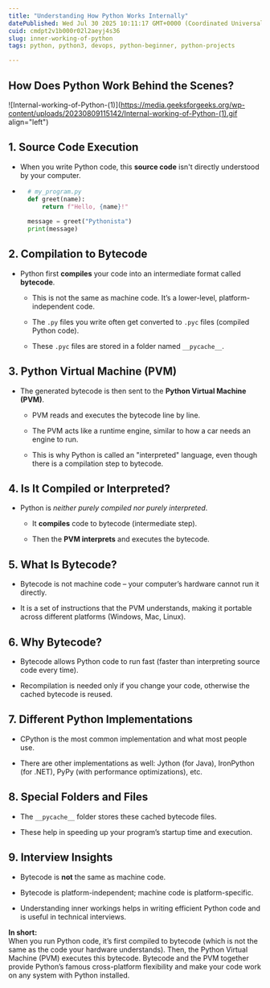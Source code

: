 ```yaml
---
title: "Understanding How Python Works Internally"
datePublished: Wed Jul 30 2025 10:11:17 GMT+0000 (Coordinated Universal Time)
cuid: cmdpt2v1b000r02l2aeyj4s36
slug: inner-working-of-python
tags: python, python3, devops, python-beginner, python-projects

---
```


## How Does Python Work Behind the Scenes?

![Internal-working-of-Python-(1)](https://media.geeksforgeeks.org/wp-content/uploads/20230809115142/Internal-working-of-Python-(1).gif align="left")

## 1\. **Source Code Execution**

* When you write Python code, this **source code** isn't directly understood by your computer.
    
* ```python
    # my_program.py
    def greet(name):
        return f"Hello, {name}!"
    
    message = greet("Pythonista")
    print(message)
    ```
    

## 2\. **Compilation to Bytecode**

* Python first **compiles** your code into an intermediate format called **bytecode**.
    
    * This is not the same as machine code. It’s a lower-level, platform-independent code.
        
    * The `.py` files you write often get converted to `.pyc` files (compiled Python code).
        
    * These `.pyc` files are stored in a folder named `__pycache__`.
        

## 3\. **Python Virtual Machine (PVM)**

* The generated bytecode is then sent to the **Python Virtual Machine (PVM)**.
    
    * PVM reads and executes the bytecode line by line.
        
    * The PVM acts like a runtime engine, similar to how a car needs an engine to run.
        
    * This is why Python is called an "interpreted" language, even though there is a compilation step to bytecode.
        

## 4\. **Is It Compiled or Interpreted?**

* Python is *neither purely compiled nor purely interpreted*.
    
    * It **compiles** code to bytecode (intermediate step).
        
    * Then the **PVM interprets** and executes the bytecode.
        

## 5\. **What Is Bytecode?**

* Bytecode is not machine code – your computer’s hardware cannot run it directly.
    
* It is a set of instructions that the PVM understands, making it portable across different platforms (Windows, Mac, Linux).
    

## 6\. **Why Bytecode?**

* Bytecode allows Python code to run fast (faster than interpreting source code every time).
    
* Recompilation is needed only if you change your code, otherwise the cached bytecode is reused.
    

## 7\. **Different Python Implementations**

* CPython is the most common implementation and what most people use.
    
* There are other implementations as well: Jython (for Java), IronPython (for .NET), PyPy (with performance optimizations), etc.
    

## 8\. **Special Folders and Files**

* The `__pycache__` folder stores these cached bytecode files.
    
* These help in speeding up your program’s startup time and execution.
    

## 9\. **Interview Insights**

* Bytecode is **not** the same as machine code.
    
* Bytecode is platform-independent; machine code is platform-specific.
    
* Understanding inner workings helps in writing efficient Python code and is useful in technical interviews.
    

**In short:**  
When you run Python code, it’s first compiled to bytecode (which is not the same as the code your hardware understands). Then, the Python Virtual Machine (PVM) executes this bytecode. Bytecode and the PVM together provide Python’s famous cross-platform flexibility and make your code work on any system with Python installed.